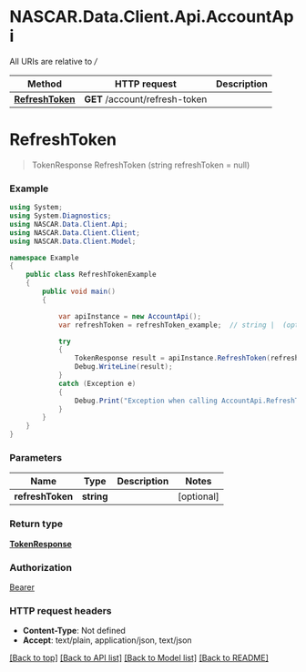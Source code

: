 # NASCAR.Data.Client.Api.AccountApi

All URIs are relative to */*

Method | HTTP request | Description
------------- | ------------- | -------------
[**RefreshToken**](AccountApi.md#refreshtoken) | **GET** /account/refresh-token | 

<a name="refreshtoken"></a>
# **RefreshToken**
> TokenResponse RefreshToken (string refreshToken = null)



### Example
```csharp
using System;
using System.Diagnostics;
using NASCAR.Data.Client.Api;
using NASCAR.Data.Client.Client;
using NASCAR.Data.Client.Model;

namespace Example
{
    public class RefreshTokenExample
    {
        public void main()
        {

            var apiInstance = new AccountApi();
            var refreshToken = refreshToken_example;  // string |  (optional) 

            try
            {
                TokenResponse result = apiInstance.RefreshToken(refreshToken);
                Debug.WriteLine(result);
            }
            catch (Exception e)
            {
                Debug.Print("Exception when calling AccountApi.RefreshToken: " + e.Message );
            }
        }
    }
}
```

### Parameters

Name | Type | Description  | Notes
------------- | ------------- | ------------- | -------------
 **refreshToken** | **string**|  | [optional] 

### Return type

[**TokenResponse**](TokenResponse.md)

### Authorization

[Bearer](../README.md#Bearer)

### HTTP request headers

 - **Content-Type**: Not defined
 - **Accept**: text/plain, application/json, text/json

[[Back to top]](#) [[Back to API list]](../README.md#documentation-for-api-endpoints) [[Back to Model list]](../README.md#documentation-for-models) [[Back to README]](../README.md)
